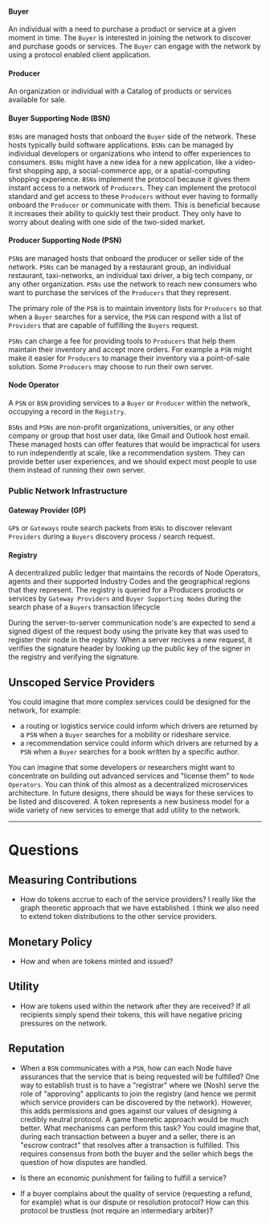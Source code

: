 #### Buyer
An individual with a need to purchase a product or service at a given moment in time. The `Buyer` is interested in joining the network to discover and purchase goods or services. The `Buyer` can engage with the network by using a protocol enabled client application. 

#### Producer 
An organization or individual with a Catalog of products or services available for sale. 

#### Buyer Supporting Node (BSN)
`BSNs` are managed hosts that onboard the `Buyer` side of the network. These hosts typically build software applications. `BSNs` can be managed by individual developers or organizations who intend to offer experiences to consumers. `BSNs` might have a new idea for a new application, like a video-first shopping app, a social-commerce app, or a spatial-computing shopping experience. `BSNs` implement the protocol because it gives them instant access to a network of `Producers`. They can implement the protocol standard and get access to these `Producers` without ever having to formally onboard the `Producer` or communicate with them. This is beneficial because it increases their ability to quickly test their product. They only have to worry about dealing with one side of the two-sided market.

#### Producer Supporting Node (PSN)
`PSN`s are managed hosts that onboard the producer or seller side of the network. `PSNs` can be managed by a restaurant group, an individual restaurant, taxi-networks, an individual taxi driver, a big tech company, or any other organization. `PSNs` use the network to reach new consumers who want to purchase the services of the `Producers` that they represent. 

The primary role of the `PSN` is to maintain inventory lists for `Producers` so that when a `Buyer` searches for a service, the `PSN` can respond with a list of `Providers` that are capable of fulfilling the `Buyers` request.

`PSNs` can charge a fee for providing tools to `Producers` that help them maintain their inventory and accept more orders. For example a `PSN` might make it easier for `Producers` to manage their inventory via a point-of-sale solution. Some `Producers` may choose to run their own server. 

#### Node Operator
A `PSN` or `BSN` providing services to a `Buyer` or `Producer` within the network, occupying a record in the `Registry`.

`BSNs` and `PSNs` are non-profit organizations, universities, or any other company or group that host user data, like Gmail and Outlook host email. These managed hosts can offer features that would be impractical for users to run independently at scale, like a recommendation system. They can provide better user experiences, and we should expect most people to use them instead of running their own server.

### Public Network Infrastructure

#### Gateway Provider (GP)
`GP`s or `Gateways` route search packets from `BSNs` to discover relevant `Providers` during a `Buyers` discovery process / search request.

#### Registry 
A decentralized public ledger that maintains the records of Node Operators, agents and their supported Industry Codes and the geographical regions that they represent. The registry is queried for a Producers products or services by `Gateway Providers` and `Buyer Supporting Nodes` during the search phase of a `Buyers` transaction lifecycle 

During the server-to-server communication node's are expected to send a signed digest of the request body using the private key that was used to register their node in the registry. When a server recives a new request, it verifies the signature header by looking up the public key of the signer in the registry and verifying the signature.

## Unscoped Service Providers
You could imagine that more complex services could be designed for the network, for example:
-  a routing or logistics service could inform which drivers are returned by a `PSN` when a `Buyer` searches for a mobility or rideshare service.  
- a recommendation service could inform which drivers are returned by a `PSN` when a `Buyer` searches for a book written by a specific author. 

You can imagine that some developers or researchers might want to concentrate on building out advanced services and "license them" to `Node Operators`. You can think of this almost as a decentralized microservices architecture. In future designs, there should be ways for these services to be listed and discovered. A token represents a new business model for a wide variety of new services to emerge that add utility to the network. 
___

# Questions

## Measuring Contributions
- How do tokens accrue to each of the service providers? I really like the graph theoretic approach that we have established. I think we also need to extend token distributions to the other service providers. 


## Monetary Policy
- How and when are tokens minted and issued? 


## Utility
- How are tokens used within the network after they are received? If all recipients simply spend their tokens, this will have negative pricing pressures on the network. 

## Reputation

- When a `BSN` communicates with a `PSN`, how can each Node have assurances that the service that is being requested will be fulfilled? One way to establish trust is to have a "registrar" where we (Nosh) serve the role of "approving" applicants to join the registry (and hence we permit which service providers can be discovered by the network). However, this adds permissions and goes against our values of designing a credibly neutral protocol. A game theoretic approach would be much better. What mechanisms can perform this task? You could imagine that, during each transaction between a buyer and a seller, there is an "escrow contract" that resolves after a transaction is fulfilled. This requires consensus from both the buyer and the seller which begs the question of how disputes are handled. 

- Is there an economic punishment for failing to fulfill a service? 

- If a buyer complains about the quality of service (requesting a refund, for example) what is our dispute or resolution protocol? How can this protocol be trustless (not require an intermediary arbiter)? 

